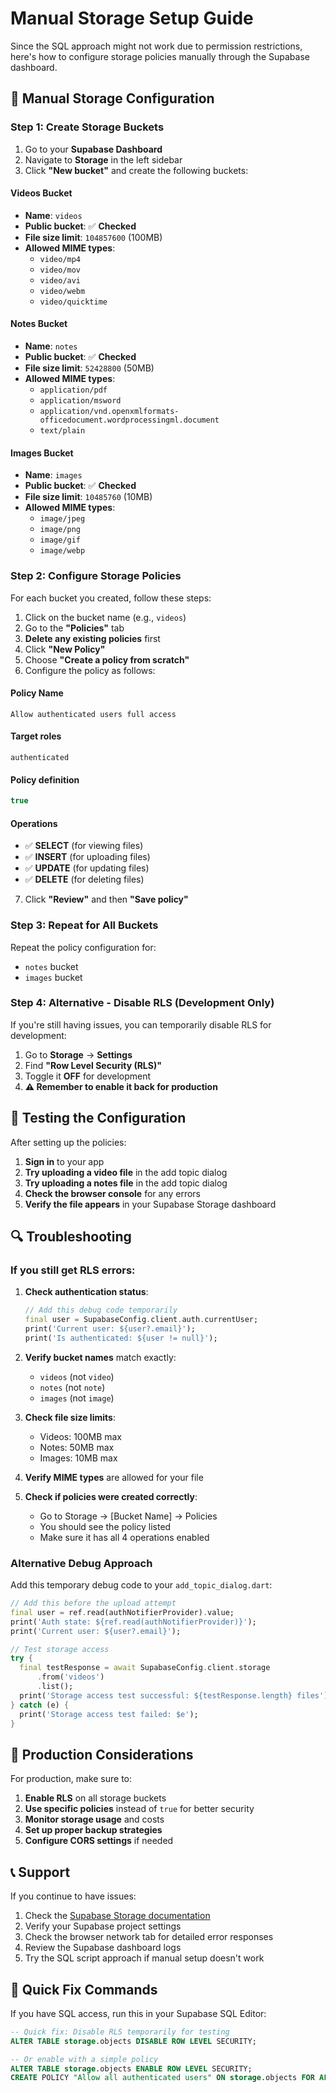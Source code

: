 # Manual Storage Setup Guide

Since the SQL approach might not work due to permission restrictions, here's how to configure storage policies manually through the Supabase dashboard.

## 🔧 Manual Storage Configuration

### Step 1: Create Storage Buckets

1. Go to your **Supabase Dashboard**
2. Navigate to **Storage** in the left sidebar
3. Click **"New bucket"** and create the following buckets:

#### Videos Bucket
- **Name**: `videos`
- **Public bucket**: ✅ **Checked**
- **File size limit**: `104857600` (100MB)
- **Allowed MIME types**: 
  - `video/mp4`
  - `video/mov`
  - `video/avi`
  - `video/webm`
  - `video/quicktime`

#### Notes Bucket
- **Name**: `notes`
- **Public bucket**: ✅ **Checked**
- **File size limit**: `52428800` (50MB)
- **Allowed MIME types**:
  - `application/pdf`
  - `application/msword`
  - `application/vnd.openxmlformats-officedocument.wordprocessingml.document`
  - `text/plain`

#### Images Bucket
- **Name**: `images`
- **Public bucket**: ✅ **Checked**
- **File size limit**: `10485760` (10MB)
- **Allowed MIME types**:
  - `image/jpeg`
  - `image/png`
  - `image/gif`
  - `image/webp`

### Step 2: Configure Storage Policies

For each bucket you created, follow these steps:

1. Click on the bucket name (e.g., `videos`)
2. Go to the **"Policies"** tab
3. **Delete any existing policies** first
4. Click **"New Policy"**
5. Choose **"Create a policy from scratch"**
6. Configure the policy as follows:

#### Policy Name
```
Allow authenticated users full access
```

#### Target roles
```
authenticated
```

#### Policy definition
```sql
true
```

#### Operations
- ✅ **SELECT** (for viewing files)
- ✅ **INSERT** (for uploading files)
- ✅ **UPDATE** (for updating files)
- ✅ **DELETE** (for deleting files)

7. Click **"Review"** and then **"Save policy"**

### Step 3: Repeat for All Buckets

Repeat the policy configuration for:
- `notes` bucket
- `images` bucket

### Step 4: Alternative - Disable RLS (Development Only)

If you're still having issues, you can temporarily disable RLS for development:

1. Go to **Storage** → **Settings**
2. Find **"Row Level Security (RLS)"**
3. Toggle it **OFF** for development
4. **⚠️ Remember to enable it back for production**

## 🧪 Testing the Configuration

After setting up the policies:

1. **Sign in** to your app
2. **Try uploading a video file** in the add topic dialog
3. **Try uploading a notes file** in the add topic dialog
4. **Check the browser console** for any errors
5. **Verify the file appears** in your Supabase Storage dashboard

## 🔍 Troubleshooting

### If you still get RLS errors:

1. **Check authentication status**:
   ```dart
   // Add this debug code temporarily
   final user = SupabaseConfig.client.auth.currentUser;
   print('Current user: ${user?.email}');
   print('Is authenticated: ${user != null}');
   ```

2. **Verify bucket names** match exactly:
   - `videos` (not `video`)
   - `notes` (not `note`)
   - `images` (not `image`)

3. **Check file size limits**:
   - Videos: 100MB max
   - Notes: 50MB max
   - Images: 10MB max

4. **Verify MIME types** are allowed for your file

5. **Check if policies were created correctly**:
   - Go to Storage → [Bucket Name] → Policies
   - You should see the policy listed
   - Make sure it has all 4 operations enabled

### Alternative Debug Approach

Add this temporary debug code to your `add_topic_dialog.dart`:

```dart
// Add this before the upload attempt
final user = ref.read(authNotifierProvider).value;
print('Auth state: ${ref.read(authNotifierProvider)}');
print('Current user: ${user?.email}');

// Test storage access
try {
  final testResponse = await SupabaseConfig.client.storage
      .from('videos')
      .list();
  print('Storage access test successful: ${testResponse.length} files');
} catch (e) {
  print('Storage access test failed: $e');
}
```

## 🚀 Production Considerations

For production, make sure to:

1. **Enable RLS** on all storage buckets
2. **Use specific policies** instead of `true` for better security
3. **Monitor storage usage** and costs
4. **Set up proper backup strategies**
5. **Configure CORS settings** if needed

## 📞 Support

If you continue to have issues:

1. Check the [Supabase Storage documentation](https://supabase.com/docs/guides/storage)
2. Verify your Supabase project settings
3. Check the browser network tab for detailed error responses
4. Review the Supabase dashboard logs
5. Try the SQL script approach if manual setup doesn't work

## 🔧 Quick Fix Commands

If you have SQL access, run this in your Supabase SQL Editor:

```sql
-- Quick fix: Disable RLS temporarily for testing
ALTER TABLE storage.objects DISABLE ROW LEVEL SECURITY;

-- Or enable with a simple policy
ALTER TABLE storage.objects ENABLE ROW LEVEL SECURITY;
CREATE POLICY "Allow all authenticated users" ON storage.objects FOR ALL USING (auth.role() = 'authenticated');
```
